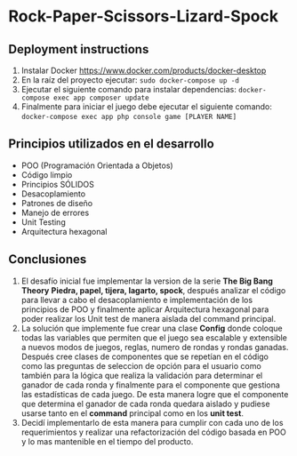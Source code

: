 
# Rock-Paper-Scissors-Lizard-Spock

## Deployment instructions

1. Instalar Docker https://www.docker.com/products/docker-desktop
2. En la raíz del proyecto ejecutar: ``sudo docker-compose up -d``
3. Ejecutar el siguiente comando para instalar dependencias: ``docker-compose exec app composer update``
4. Finalmente para iniciar el juego debe ejecutar el siguiente comando: ``docker-compose exec app php console game [PLAYER NAME]``

## Principios utilizados en el desarrollo

* POO (Programación Orientada a Objetos)
* Código limpio
* Principios SÓLIDOS
* Desacoplamiento
* Patrones de diseño
* Manejo de errores
* Unit Testing
* Arquitectura hexagonal

## Conclusiones

1. El desafío inicial fue implementar la version de la serie **The Big Bang Theory** **Piedra, papel, tijera, lagarto, spock**, después analizar el código para llevar a cabo el desacoplamiento e implementación de los principios de POO y finalmente aplicar Arquitectura hexagonal para poder realizar los Unit test de manera aislada del command principal.
2. La solución que implemente fue crear una clase **Config** donde coloque todas las variables que permiten que el juego sea escalable y extensible a nuevos modos de juegos, reglas, numero de rondas y rondas ganadas.  
Después cree clases de componentes que se repetían en el código como las preguntas de seleccion de opción para el usuario como también para la lógica que realiza la validación para determinar el ganador de cada ronda y finalmente para el componente que gestiona las estadísticas de cada juego.
De esta manera logre que el componente que determina el ganador de cada ronda quedara aislado y pudiese usarse tanto en el **command** principal como en los **unit test**.
3. Decidí implementarlo de esta manera para cumplir con cada uno de los requerimientos y realizar una refactorización del código basada en POO y lo mas mantenible en el tiempo del producto.


